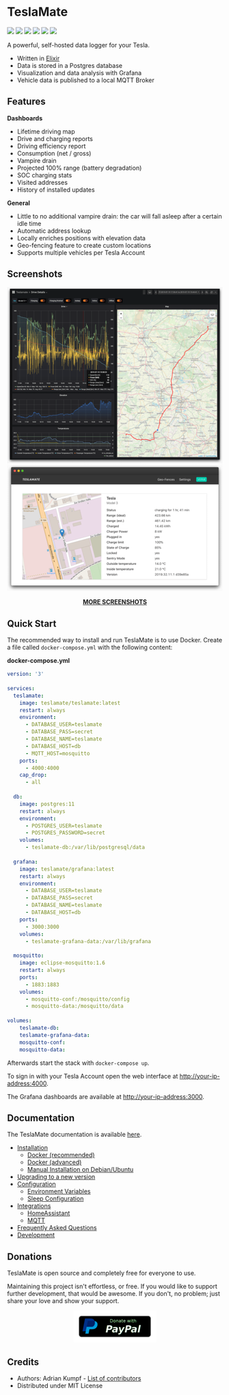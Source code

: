 # TeslaMate

[![](https://travis-ci.org/adriankumpf/teslamate.svg?branch=master)](https://travis-ci.org/adriankumpf/teslamate)
[![](https://coveralls.io/repos/github/adriankumpf/teslamate/badge.svg?branch=master)](https://coveralls.io/github/adriankumpf/teslamate?branch=master)
[![](https://images.microbadger.com/badges/version/teslamate/teslamate.svg)](https://hub.docker.com/r/teslamate/teslamate)
[![](https://images.microbadger.com/badges/image/teslamate/teslamate.svg)](https://microbadger.com/images/teslamate/teslamate)
[![](https://img.shields.io/docker/pulls/teslamate/teslamate?color=%23099cec)](https://hub.docker.com/r/teslamate/teslamate)
[![](https://img.shields.io/badge/Donate-PayPal-ff69b4.svg)](https://www.paypal.com/cgi-bin/webscr?cmd=_s-xclick&hosted_button_id=YE4CPXRAV9CVL&source=url)

A powerful, self-hosted data logger for your Tesla.

- Written in [Elixir](https://elixir-lang.org/)
- Data is stored in a Postgres database
- Visualization and data analysis with Grafana
- Vehicle data is published to a local MQTT Broker

## Features

**Dashboards**

- Lifetime driving map
- Drive and charging reports
- Driving efficiency report
- Consumption (net / gross)
- Vampire drain
- Projected 100% range (battery degradation)
- SOC charging stats
- Visited addresses
- History of installed updates

**General**

- Little to no additional vampire drain: the car will fall asleep after a
  certain idle time
- Automatic address lookup
- Locally enriches positions with elevation data
- Geo-fencing feature to create custom locations
- Supports multiple vehicles per Tesla Account

## Screenshots

![Drive Details](/docs/screenshots/drive.png)
![Web Interface](/docs/screenshots/web_interface.png)

<p align="center">
  <strong><a href="/docs/screenshots.md">MORE SCREENSHOTS</a></strong>
</p>

## Quick Start

The recommended way to install and run TeslaMate is to use Docker. Create a file called `docker-compose.yml` with the following content:

**docker-compose.yml**

```YAML
version: '3'

services:
  teslamate:
    image: teslamate/teslamate:latest
    restart: always
    environment:
      - DATABASE_USER=teslamate
      - DATABASE_PASS=secret
      - DATABASE_NAME=teslamate
      - DATABASE_HOST=db
      - MQTT_HOST=mosquitto
    ports:
      - 4000:4000
    cap_drop:
      - all

  db:
    image: postgres:11
    restart: always
    environment:
      - POSTGRES_USER=teslamate
      - POSTGRES_PASSWORD=secret
    volumes:
      - teslamate-db:/var/lib/postgresql/data

  grafana:
    image: teslamate/grafana:latest
    restart: always
    environment:
      - DATABASE_USER=teslamate
      - DATABASE_PASS=secret
      - DATABASE_NAME=teslamate
      - DATABASE_HOST=db
    ports:
      - 3000:3000
    volumes:
      - teslamate-grafana-data:/var/lib/grafana

  mosquitto:
    image: eclipse-mosquitto:1.6
    restart: always
    ports:
      - 1883:1883
    volumes:
      - mosquitto-conf:/mosquitto/config
      - mosquitto-data:/mosquitto/data

volumes:
    teslamate-db:
    teslamate-grafana-data:
    mosquitto-conf:
    mosquitto-data:
```

Afterwards start the stack with `docker-compose up`.

To sign in with your Tesla Account open the web interface at [http://your-ip-address:4000](http://localhost:4000).

The Grafana dashboards are available at [http://your-ip-address:3000](http://localhost:3000).

## Documentation

The TeslaMate documentation is available [here](docs/README.md).

- [Installation](docs/README.md#installation)
  - [Docker (recommended)](docs/installation/docker.md)
  - [Docker (advanced)](docs/installation/docker_advanced.md)
  - [Manual Installation on Debian/Ubuntu](docs/installation/debian.md)
- [Upgrading to a new version](docs/upgrading.md)
- [Configuration](docs/README.md#configuration)
  - [Environment Variables](docs/configuration/environment_variables.md)
  - [Sleep Configuration](docs/configuration/sleep.md)
- [Integrations](docs/README.md#integrations)
  - [HomeAssistant](docs/integrations/home_assistant.md)
  - [MQTT](docs/integrations/mqtt.md)
- [Frequently Asked Questions](docs/faq.md)
- [Development](docs/development.md)

## Donations

TeslaMate is open source and completely free for everyone to use.

Maintaining this project isn't effortless, or free. If you would like to
support further development, that would be awesome. If you don't, no problem;
just share your love and show your support.

<p align="center">
  <a href="https://www.paypal.com/cgi-bin/webscr?cmd=_s-xclick&hosted_button_id=YE4CPXRAV9CVL&source=url">
    <img src="docs/images/paypal-donate-button.png" alt="Donate with PayPal" />
  </a>
</p>

## Credits

- Authors: Adrian Kumpf - [List of contributors](https://github.com/adriankumpf/teslamate/graphs/contributors)
- Distributed under MIT License
